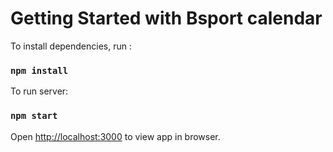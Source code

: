 # Getting Started with Bsport calendar

To install dependencies, run :

### `npm install`

To run server:

### `npm start`

Open [http://localhost:3000](http://localhost:3000) to view app in browser.

